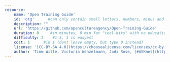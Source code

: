 ```yaml
---
resource:
    name: 'Open Training Guide'
    id: 'otg'      #can only contain small letters, numbers, minus and underscore. needs to be the same as the file name
    description: ""
    url: 'https://github.com/opencultureagency/Open-Training-Guide'
    duration: 0     #in minutes, 0 min for "tool-kits" with no educational timeframe
    difficulty: 2    #1-3, 1 is easyest
    cost: 1      #in $ (dont leave empty, but type 0 instead)
    license: '[CC-BY-SA 4.0](https://choosealicense.com/licenses/cc-by-sa-4.0/)' #e.g. CC BY-SA 4.0, can have [link](URL)
    author: 'Timm Wille, Victoria Wenzelmann, Jodi Rose, [#ASKnet](https://asknet.community/)' #add the author/organisation name in here, use [markdown](URL) formatting to link to website/reference. You can add also multiple authors via '[author 1](link1), [author 2](link2), author 3'
---
```

